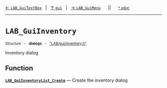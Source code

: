 [&#8592; `LAB_GuiTextBox`](LAB--gui--lab_guitextbox.md)&nbsp;&nbsp;&nbsp;|&nbsp;&nbsp;&nbsp;[&#8593; `gui`](LAB--gui.md)&nbsp;&nbsp;&nbsp;|&nbsp;&nbsp;&nbsp;[&#8594; `LAB_GuiMenu`](LAB--gui--lab_guimenu.md)&nbsp;&nbsp;&nbsp;&nbsp;&nbsp;&nbsp;||&nbsp;&nbsp;&nbsp;&nbsp;&nbsp;&nbsp;<small>[\* xdoc](../xdoc/LAB/gui.xmd#L182)</small>
***

# `LAB_GuiInventory`
<small>*Structure* &nbsp; - &nbsp; **dialogs** &nbsp; - &nbsp; ["LAB/gui/inventory.h"](../include/LAB/gui/inventory.h)</small>  

Inventory dialog


## Function
**[`LAB_GuiInventoryList_Create`](LAB--gui--lab_guiinventory--lab_guiinventorylist_create.md)** &#8213; Create the inventory dialog  
